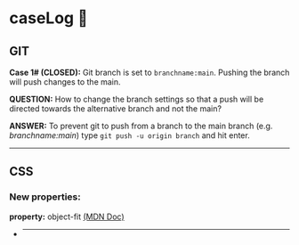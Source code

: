 # caseLog 📝

## GIT

**Case 1# (CLOSED):** Git branch is set to `branchname:main`. Pushing the branch will push changes to the main.

**QUESTION:** How to change the branch settings so that a push will be directed towards the alternative branch and not the main?

**ANSWER:** To prevent git to push from a branch to the main branch (e.g. _branchname:main_) type `git push -u origin branch` and hit enter.

---

## CSS

### **New properties:**

**property:** object-fit
[(MDN Doc)](https://developer.mozilla.org/en-US/docs/Web/CSS/object-fit?retiredLocale=de)

- ***
